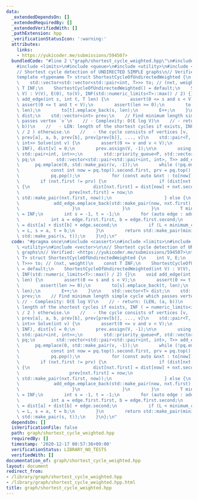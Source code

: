 ```yaml
---
data:
  _extendedDependsOn: []
  _extendedRequiredBy: []
  _extendedVerifiedWith: []
  _pathExtension: hpp
  _verificationStatusIcon: ':warning:'
  attributes:
    links:
    - https://yukicoder.me/submissions/594507>
  bundledCode: "#line 2 \"graph/shortest_cycle_weighted.hpp\"\n#include <cassert>\n\
    #include <limits>\n#include <queue>\n#include <utility>\n#include <vector>\n\n\
    // Shortest cycle detection of UNDIRECTED SIMPLE graphs\n// Verified: <https://yukicoder.me/submissions/594507>\n\
    template <typename T> struct ShortestCycleOfUndirectedWeighted {\n    int V, E;\n\
    \    std::vector<std::vector<std::pair<int, T>>> to; // (nxt, weight)\n    const\
    \ T INF;\n    ShortestCycleOfUndirectedWeighted() = default;\n    ShortestCycleOfUndirectedWeighted(int\
    \ V) : V(V), E(0), to(V), INF(std::numeric_limits<T>::max() / 2) {}\n    void\
    \ add_edge(int s, int t, T len) {\n        assert(0 <= s and s < V);\n       \
    \ assert(0 <= t and t < V);\n        assert(len >= 0);\n        to[s].emplace_back(t,\
    \ len);\n        to[t].emplace_back(s, len);\n        E++;\n    }\n\n    std::vector<T>\
    \ dist;\n    std::vector<int> prev;\n    // Find minimum length simple cycle which\
    \ passes vertex `v`\n    // - Complexity: O(E log V)\n    // - return: (LEN, (a,\
    \ b))\n    //   - LEN: length of the shortest cycles if exists, INF ( = numeric_limits<int>::max()\
    \ / 2 ) otherwise.\n    //   - the cycle consists of vertices [v, ..., prev[prev[a]],\
    \ prev[a], a, b, prev[b], prev[prev[b]], ..., v]\n    std::pair<T, std::pair<int,\
    \ int>> Solve(int v) {\n        assert(0 <= v and v < V);\n        dist.assign(V,\
    \ INF), dist[v] = 0;\n        prev.assign(V, -1);\n\n        using P = std::pair<T,\
    \ std::pair<int, int>>;\n        std::priority_queue<P, std::vector<P>, std::greater<P>>\
    \ pq;\n        std::vector<std::pair<std::pair<int, int>, T>> add_edge;\n\n  \
    \      pq.emplace(0, std::make_pair(v, -1));\n        while (!pq.empty()) {\n\
    \            const int now = pq.top().second.first, prv = pq.top().second.second;\n\
    \            pq.pop();\n            for (const auto &nxt : to[now])\n        \
    \        if (nxt.first != prv) {\n                    if (dist[nxt.first] == INF)\
    \ {\n                        dist[nxt.first] = dist[now] + nxt.second;\n     \
    \                   prev[nxt.first] = now;\n                        pq.emplace(dist[nxt.first],\
    \ std::make_pair(nxt.first, now));\n                    } else {\n           \
    \             add_edge.emplace_back(std::make_pair(now, nxt.first), nxt.second);\n\
    \                    }\n                }\n        }\n        T minimum_cycle\
    \ = INF;\n        int s = -1, t = -1;\n        for (auto edge : add_edge) {\n\
    \            int a = edge.first.first, b = edge.first.second;\n            T L\
    \ = dist[a] + dist[b] + edge.second;\n            if (L < minimum_cycle) minimum_cycle\
    \ = L, s = a, t = b;\n        }\n        return std::make_pair(minimum_cycle,\
    \ std::make_pair(s, t));\n    }\n};\n"
  code: "#pragma once\n#include <cassert>\n#include <limits>\n#include <queue>\n#include\
    \ <utility>\n#include <vector>\n\n// Shortest cycle detection of UNDIRECTED SIMPLE\
    \ graphs\n// Verified: <https://yukicoder.me/submissions/594507>\ntemplate <typename\
    \ T> struct ShortestCycleOfUndirectedWeighted {\n    int V, E;\n    std::vector<std::vector<std::pair<int,\
    \ T>>> to; // (nxt, weight)\n    const T INF;\n    ShortestCycleOfUndirectedWeighted()\
    \ = default;\n    ShortestCycleOfUndirectedWeighted(int V) : V(V), E(0), to(V),\
    \ INF(std::numeric_limits<T>::max() / 2) {}\n    void add_edge(int s, int t, T\
    \ len) {\n        assert(0 <= s and s < V);\n        assert(0 <= t and t < V);\n\
    \        assert(len >= 0);\n        to[s].emplace_back(t, len);\n        to[t].emplace_back(s,\
    \ len);\n        E++;\n    }\n\n    std::vector<T> dist;\n    std::vector<int>\
    \ prev;\n    // Find minimum length simple cycle which passes vertex `v`\n   \
    \ // - Complexity: O(E log V)\n    // - return: (LEN, (a, b))\n    //   - LEN:\
    \ length of the shortest cycles if exists, INF ( = numeric_limits<int>::max()\
    \ / 2 ) otherwise.\n    //   - the cycle consists of vertices [v, ..., prev[prev[a]],\
    \ prev[a], a, b, prev[b], prev[prev[b]], ..., v]\n    std::pair<T, std::pair<int,\
    \ int>> Solve(int v) {\n        assert(0 <= v and v < V);\n        dist.assign(V,\
    \ INF), dist[v] = 0;\n        prev.assign(V, -1);\n\n        using P = std::pair<T,\
    \ std::pair<int, int>>;\n        std::priority_queue<P, std::vector<P>, std::greater<P>>\
    \ pq;\n        std::vector<std::pair<std::pair<int, int>, T>> add_edge;\n\n  \
    \      pq.emplace(0, std::make_pair(v, -1));\n        while (!pq.empty()) {\n\
    \            const int now = pq.top().second.first, prv = pq.top().second.second;\n\
    \            pq.pop();\n            for (const auto &nxt : to[now])\n        \
    \        if (nxt.first != prv) {\n                    if (dist[nxt.first] == INF)\
    \ {\n                        dist[nxt.first] = dist[now] + nxt.second;\n     \
    \                   prev[nxt.first] = now;\n                        pq.emplace(dist[nxt.first],\
    \ std::make_pair(nxt.first, now));\n                    } else {\n           \
    \             add_edge.emplace_back(std::make_pair(now, nxt.first), nxt.second);\n\
    \                    }\n                }\n        }\n        T minimum_cycle\
    \ = INF;\n        int s = -1, t = -1;\n        for (auto edge : add_edge) {\n\
    \            int a = edge.first.first, b = edge.first.second;\n            T L\
    \ = dist[a] + dist[b] + edge.second;\n            if (L < minimum_cycle) minimum_cycle\
    \ = L, s = a, t = b;\n        }\n        return std::make_pair(minimum_cycle,\
    \ std::make_pair(s, t));\n    }\n};\n"
  dependsOn: []
  isVerificationFile: false
  path: graph/shortest_cycle_weighted.hpp
  requiredBy: []
  timestamp: '2020-12-17 00:57:36+09:00'
  verificationStatus: LIBRARY_NO_TESTS
  verifiedWith: []
documentation_of: graph/shortest_cycle_weighted.hpp
layout: document
redirect_from:
- /library/graph/shortest_cycle_weighted.hpp
- /library/graph/shortest_cycle_weighted.hpp.html
title: graph/shortest_cycle_weighted.hpp
---
```

